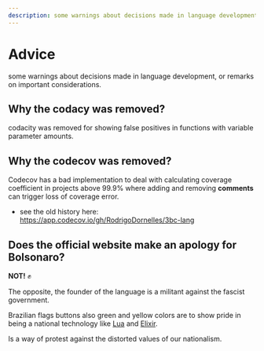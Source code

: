 ```yaml
---
description: some warnings about decisions made in language development, or remarks on important considerations.
---
```


Advice
========

some warnings about decisions made in language development, or remarks on important considerations.

Why the codacy was removed?
-----------------
codacity was removed for showing false positives in functions with variable parameter amounts.

Why the codecov was removed?
------------------
Codecov has a bad implementation to deal with calculating coverage coefficient in projects above 99.9% where adding and removing **comments** can trigger loss of coverage error.

 * see the old history here: <https://app.codecov.io/gh/RodrigoDornelles/3bc-lang>

Does the official website make an apology for Bolsonaro?
--------------------------------------------------------

**NOT!** :fist_raised:

The opposite, the founder of the language is a militant against the fascist government.

Brazilian flags buttons also green and yellow colors are to show pride in being a national technology like [Lua](https://lua.org) and [Elixir](https://elixir-lang.org).

Is a way of protest against the distorted values of our nationalism.
